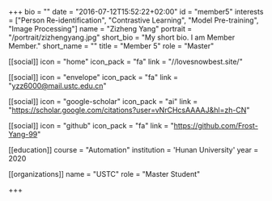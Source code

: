 +++
bio = ""
date = "2016-07-12T15:52:22+02:00"
id = "member5"
interests = ["Person Re-identification", "Contrastive Learning", "Model Pre-training", "Image Processing"]
name = "Zizheng Yang"
portrait = "/portrait/zizhengyang.jpg"
short_bio = "My short bio. I am Member Member."
short_name = ""
title = "Member 5"
role = "Master"

[[social]]
    icon = "home"
    icon_pack = "fa"
    link = "//lovesnowbest.site/"

[[social]]
    icon = "envelope"
    icon_pack = "fa"
    link = "yzz6000@mail.ustc.edu.cn"

[[social]]
    icon = "google-scholar"
    icon_pack = "ai"
    link = "https://scholar.google.com/citations?user=vNrCHcsAAAAJ&hl=zh-CN"

[[social]]
    icon = "github"
    icon_pack = "fa"
    link = "https://github.com/Frost-Yang-99"

[[education]]
    course = "Automation"
    institution = 'Hunan University'
    year = 2020

[[organizations]]
    name = "USTC"
    role = "Master Student"

+++
